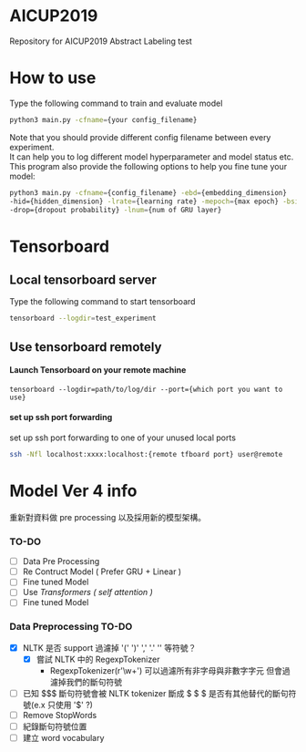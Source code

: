 # AICUP2019
Repository for AICUP2019 Abstract Labeling test
# How to use
Type the following command to train and evaluate model
``` bash
python3 main.py -cfname={your config_filename}
```
Note that you should provide different config filename between every experiment.  
It can help you to log different model hyperparameter and model status etc.  
This program also provide the following options to help you fine tune your model:
``` bash
python3 main.py -cfname={config_filename} -ebd={embedding_dimension} 
-hid={hidden_dimension} -lrate={learning rate} -mepoch={max epoch} -bsize={batch size} 
-drop={dropout probability} -lnum={num of GRU layer}
```
# Tensorboard
## Local tensorboard server
Type the following command to start tensorboard  
``` bash
tensorboard --logdir=test_experiment
```
## Use tensorboard remotely
#### Launch Tensorboard on your remote machine
```
tensorboard --logdir=path/to/log/dir --port={which port you want to use}
```
#### set up ssh port forwarding
set up ssh port forwarding to one of your unused local ports  
``` bash
ssh -Nfl localhost:xxxx:localhost:{remote tfboard port} user@remote
```
# Model Ver 4 info
重新對資料做 pre processing 以及採用新的模型架構。

### TO-DO
- [ ] Data Pre Processing
- [ ] Re Contruct Model ( Prefer GRU + Linear )
- [ ] Fine tuned Model
- [ ] Use *Transformers ( self attention )*
- [ ] Fine tuned Model  

### Data Preprocessing TO-DO
- [x] NLTK 是否 support 過濾掉 '(' ')' ',' '.' '\' 等符號？
  - [x] 嘗試 NLTK 中的 RegexpTokenizer
    - RegexpTokenizer(r'\w+') 可以過濾所有非字母與非數字字元 但會過濾掉我們的斷句符號 
- [ ] 已知 $$$ 斷句符號會被 NLTK tokenizer 斷成 $ $ $ 是否有其他替代的斷句符號(e.x 只使用 '$' ?)
- [ ] Remove StopWords
- [ ] 紀錄斷句符號位置
- [ ] 建立 word vocabulary
